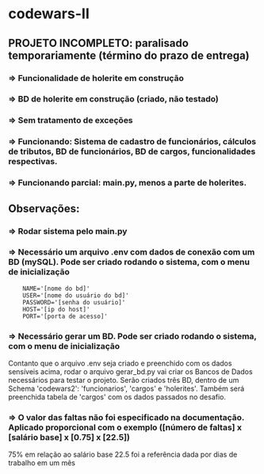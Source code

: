 # codewars-II

## PROJETO INCOMPLETO: paralisado temporariamente (término do prazo de entrega)
### => Funcionalidade de holerite em construção
### => BD de holerite em construção (criado, não testado)
### => Sem tratamento de exceções
### => Funcionando: Sistema de cadastro de funcionários, cálculos de tributos, BD de funcionários, BD de cargos, funcionalidades respectivas.
### => Funcionando parcial: main.py, menos a parte de holerites.


## Observações:
### => Rodar sistema pelo main.py
### => Necessário um arquivo .env com dados de conexão com um BD (mySQL). Pode ser criado rodando o sistema, com o menu de inicialização

        NAME='[nome do bd]'        
        USER='[nome do usuário do bd]'        
        PASSWORD='[senha do usuário]'        
        HOST='[ip do host]'        
        PORT='[porta de acesso]'

### => Necessário gerar um BD. Pode ser criado rodando o sistema, com o menu de inicialização
Contanto que o arquivo .env seja criado e preenchido com os dados sensíveis acima, rodar o arquivo gerar_bd.py vai criar os Bancos de Dados necessários para testar o projeto.
Serão criados três BD, dentro de um Schema 'codewars2': 'funcionarios', 'cargos' e 'holerites'. Também será preenchida tabela de 'cargos' com os dados passados no desafio.

### => O valor das faltas não foi especificado na documentação. Aplicado proporcional com o exemplo ([número de faltas] x [salário base] x [0.75] x [22.5])
75% em relação ao salário base
22.5 foi a referência dada por dias de trabalho em um mês
